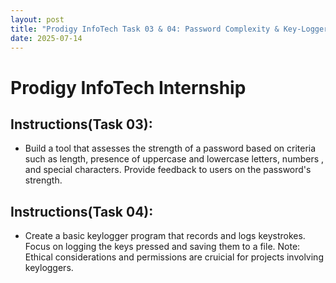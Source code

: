 ```yaml
---
layout: post
title: "Prodigy InfoTech Task 03 & 04: Password Complexity & Key-Logger"
date: 2025-07-14
---
```


# Prodigy InfoTech Internship
## Instructions(Task 03):
- Build a tool that assesses the strength of a password based on criteria such as length, presence of uppercase and lowercase letters, numbers , and special characters. Provide feedback to users on the password's strength.
## Instructions(Task 04):
- Create a basic keylogger program that records and logs keystrokes. Focus on logging the keys pressed and saving them to a file. Note: Ethical considerations and permissions are cruicial for projects involving keyloggers.


